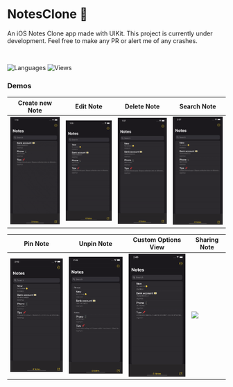 # NotesClone 📝
An iOS Notes Clone app made with UIKit. This project is currently under development. Feel free to make any PR or alert me of any crashes.

<br />

![Languages](https://img.shields.io/github/languages/top/estremadoyro/notesclone)
![Views](https://api.visitorbadge.io/api/visitors?path=estremadoyro%2Fnotesclone&label=Views&labelColor=%235c5c5c&countColor=%23539bf5&style=flat)

### Demos

| Create new Note | Edit Note | Delete Note | Search Note |
| --- | --- | --- | --- |
| <img src="Images/gifs/Gif-Notes-CreateNote.gif" width=200> | <img src="Images/gifs/Gif-Notes-EditNote.gif" width=200> | <img src="Images/gifs/Gif-Notes-DeleteNote.gif" width=200> | <img src="Images/gifs/Gif-Notes-FilterNote.gif" width=200> |

| Pin Note | Unpin Note | Custom Options View | Sharing Note |
| --- | --- | --- | --- |
| <img src="Images/gifs/Gif-Notes-PinNote.gif" width=200> | <img src="Images/gifs/Gif-Notes-UnpinNote.gif" width=200> | <img src="Images/gifs/Gif-Notes-CustomOptionsView.gif" width=200> | <img src="Images/gifs/Gif-Notes-SharingNote.gif" width=200>
